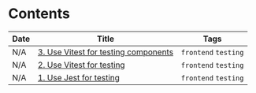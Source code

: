 # Contents

| Date | Title | Tags |
|-------|------|------|
| N/A | [3. Use Vitest for testing components](doc/adr/0003-use-vitest-for-testing-components.md) | `frontend` `testing` |
| N/A | [2. Use Vitest for testing](doc/adr/0002-use-vitest-for-testing.md) | `frontend` `testing` |
| N/A | [1. Use Jest for testing](doc/adr/0001-use-jest-for-testing.md) | `frontend` `testing` |

